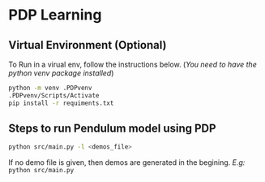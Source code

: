 # PDP Learning

## Virtual Environment (Optional)
To Run in a virual env, follow the instructions below. (_You need to have the python venv package installed_)

```bash
python -m venv .PDPvenv
.PDPvenv/Scripts/Activate
pip install -r requiments.txt
```

## Steps to run Pendulum model using PDP

```bash
python src/main.py -l <demos_file>
```

If no demo file is given, then demos are generated in the begining. _E.g:_ `python src/main.py`